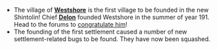 * The village of **[Westshore](https://www.shintolin.com/settlements/westshore)** is the first village to be founded in the new Shintolin! Chief **[Delon](https://www.shintolin.com/profile/delon)** founded Westshore in the summer of year 191. Head to the forums to [congratulate him](https://muut.com/shintolin#!/general-discussion:westshore-settlement-by)!
* The founding of the first settlement caused a number of new settlement-related bugs to be found. They have now been squashed.
